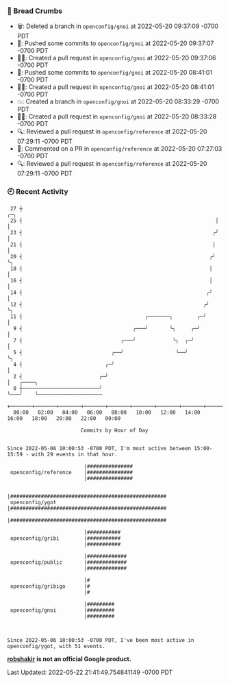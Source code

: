 ### 🍞 Bread Crumbs

 * 🗑: Deleted a branch in `openconfig/gnoi` at 2022-05-20 09:37:09 -0700 PDT
 * 🚢: Pushed some commits to `openconfig/gnoi` at 2022-05-20 09:37:07 -0700 PDT
 * ✍🏼: Created a pull request in `openconfig/gnoi` at 2022-05-20 09:37:06 -0700 PDT
 * 🚢: Pushed some commits to `openconfig/gnoi` at 2022-05-20 08:41:01 -0700 PDT
 * ✍🏼: Created a pull request in `openconfig/gnoi` at 2022-05-20 08:41:01 -0700 PDT
 * 💥: Created a branch in `openconfig/gnoi` at 2022-05-20 08:33:29 -0700 PDT
 * ✍🏼: Created a pull request in `openconfig/gnoi` at 2022-05-20 08:33:28 -0700 PDT
 * 🔍: Reviewed a pull request in  `openconfig/reference` at 2022-05-20 07:29:11 -0700 PDT
 * 💬: Commented on a PR in  `openconfig/reference` at 2022-05-20 07:27:03 -0700 PDT
 * 🔍: Reviewed a pull request in  `openconfig/reference` at 2022-05-20 07:29:11 -0700 PDT

### 🕘 Recent Activity
```
 27 ┼                                                               ╭─╮
 25 ┤                                                               │ │
 23 ┤                                                              ╭╯ │
 21 ┤                                                              │  │
 20 ┤                                                             ╭╯  ╰╮
 18 ┤                                                             │    │
 16 ┤                                                             │    │
 14 ┤                                                            ╭╯    │
 12 ┤                                                           ╭╯     ╰╮
 11 ┤                                        ╭───────╮        ╭─╯       │
  9 ┤                                    ╭───╯       ╰╮     ╭─╯         │
  7 ┤                                ╭───╯            ╰╮  ╭─╯           │
  5 ┤                             ╭──╯                 ╰──╯             ╰╮
  4 ┤                           ╭─╯                                      │
  2 ┤                         ╭─╯                                        │   ╭────╮
  0 ┼─────────────────────────╯                                          ╰───╯    ╰─────────────────────
    +───────+───────+───────+───────+───────+───────+───────+───────+───────+───────+───────+───────+────
  00:00   02:00   04:00   06:00   08:00   10:00   12:00   14:00   16:00   18:00   20:00   22:00   00:00   

						Commits by Hour of Day


Since 2022-05-06 10:00:53 -0700 PDT, I'm most active between 15:00-15:59 - with 29 events in that hour.

```



```
                         |###############
 openconfig/reference    |###############
                         |###############

                         |###################################################
 openconfig/ygot         |###################################################
                         |###################################################

                         |###########
 openconfig/gribi        |###########
                         |###########

                         |#############
 openconfig/public       |#############
                         |#############

                         |#
 openconfig/gribigo      |#
                         |#

                         |#########
 openconfig/gnoi         |#########
                         |#########



Since 2022-05-06 10:00:53 -0700 PDT, I've been most active in openconfig/ygot, with 51 events.

```
**[robshakir](mailto:robjs@google.com) is not an official Google product.**  


Last Updated: 2022-05-22 21:41:49.754841149 -0700 PDT
